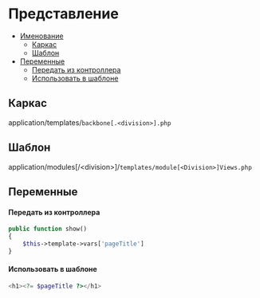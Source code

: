 Представление
=============

- [Именование](#Именование)
  - [Каркас](#Каркас)
  - [Шаблон](#Шаблон)
- [Переменные](#Переменные)
  - [Передать из контроллера](#Передать-из-контроллера)
  - [Использовать в шаблоне](#Использовать-в-шаблоне)

Каркас
------
application/templates/`backbone[.<division>].php`

Шаблон
------
application/modules[/\<division\>]/`templates/module[<Division>]Views.php`

Переменные
----------

#### Передать из контроллера
```php
public function show()
{
    $this->template->vars['pageTitle']
}
```

#### Использовать в шаблоне
```php
<h1><?= $pageTitle ?></h1>
```

